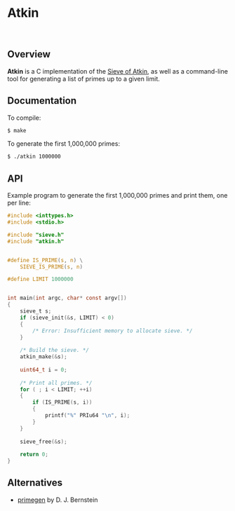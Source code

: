 # Atkin

<br />

## Overview

**Atkin** is a C implementation of the
[Sieve of Atkin](https://en.wikipedia.org/wiki/Sieve_of_Atkin), as well as a command-line tool for
generating a list of primes up to a given limit.

## Documentation

To compile:

```bash
$ make
```

To generate the first 1,000,000 primes:

```bash
$ ./atkin 1000000
```

## API

Example program to generate the first 1,000,000 primes and print them, one per line:

```c
#include <inttypes.h>
#include <stdio.h>

#include "sieve.h"
#include "atkin.h"


#define IS_PRIME(s, n) \
    SIEVE_IS_PRIME(s, n)

#define LIMIT 1000000


int main(int argc, char* const argv[])
{
    sieve_t s;
    if (sieve_init(&s, LIMIT) < 0)
    {
        /* Error: Insufficient memory to allocate sieve. */
    }
    
    /* Build the sieve. */
    atkin_make(&s);
    
    uint64_t i = 0;
    
    /* Print all primes. */
    for ( ; i < LIMIT; ++i)
    {
        if (IS_PRIME(s, i))
        {
            printf("%" PRIu64 "\n", i);
        }
    }
    
    sieve_free(&s);
    
    return 0;
}
```

## Alternatives

* [primegen](https://cr.yp.to/primegen.html) by D. J. Bernstein
